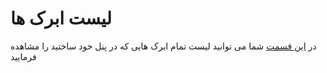 # لیست ابرک ها

در [این قسمت](https://panel.virakcloud.com/instances/list) شما می توانید لیست تمام ابرک هایی که در پنل خود ساختید را مشاهده فرمایید
